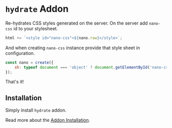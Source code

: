 # `hydrate` Addon

Re-hydrates CSS styles generated on the server. On the server add `nano-css` id to your stylesheet.

```js
html += `<style id="nano-css">${nano.raw}</style>`;
```

And when creating `nano-css` instance provide that style sheet in configuration.

```js
const nano = create({
    sh: typeof document === 'object' ? document.getElementById('nano-css') : null
});
```

That's it!


## Installation

Simply install `hydrate` addon.

Read more about the [Addon Installation](./Addons.md#addon-installation).
